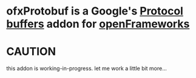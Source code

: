 ofxProtobuf is a Google's [Protocol buffers](https://github.com/protocolbuffers/protobuf) addon for [openFrameworks](https://github.com/openframeworks/openframeworks)
==================================================
# CAUTION
this addon is working-in-progress. let me work a little bit more...
